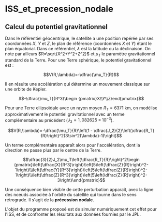 # ISS_et_precession_nodale

## Calcul du potentiel gravitationnel

Dans le référentiel géocentrique, le satellite a une position repérée par ses coordonnées $X$, $Y$ et $Z$, le plan de référence (coordonnées  $X$ et $Y$) étant le plan équatorial. Dans ce référentiel, $\lambda$ est la latitude ou la déclinaison. On note par ailleurs $R=\sqrt{X^2+Y^2+Z^2}$ et $\mu_T$ le paramètre gravitationnel standard de la Terre. Pour une Terre sphérique, le potentiel gravitationnel est :

$$V(R,\lambda)=-\dfrac{\mu_T}{R}$$

Il en résulte une accélération qui détermine un mouvement classique sur une orbite de Kepler.

$$-\dfrac{\mu_T}{R^3}\begin {pmatrix}X\\Y\\Z\end{pmatrix}$$

Pour une Terre ellipsoïdale avec un rayon moyen $R_T=6371 \text{ km}$, on modélise approximativement le potentiel gravitationnel avec un terme complémentaire au précédent ($J_2 = 1,082625\times10^{−3}$).

$$V(R,\lambda)=-\dfrac{\mu_T}{R}\left(1 - \dfrac{J_2}{2}\left(\dfrac{R_T}{R}\right)^2(3\sin^2(\lambda)-1)\right)$$

Un terme complémentaire apparaît alors pour l'accélération, dont la direction ne passe plus par le centre de la Terre.

$$\dfrac{3}{2}J_2\mu_T\left(\dfrac{R_T}{R}\right)^2\begin {pmatrix}\left(\dfrac{X}{R^3}\right)\left(5\left(\dfrac{Z}{R}\right)^2-1\right)\\\left(\dfrac{Y}{R^3}\right)\left(5\left(\dfrac{Z}{R}\right)^2-1\right)\\\left(\dfrac{Z}{R^3}\right)\left(5\left(\dfrac{Z}{R}\right)^2-3\right)\end{pmatrix}$$

Une conséquence bien visible de cette perturbation apparaît, avec la ligne des noeuds associée à l'orbite du satellite qui tourne dans le sens rétrograde. Il s'agit de la **précession nodale**.

L'objet du programme proposé est de simuler numériquement cet effet pour l'ISS, et de confronter les résultats aux données fournies par le JPL.
